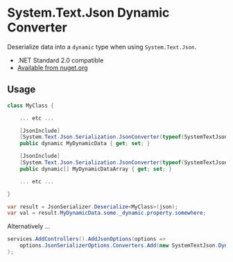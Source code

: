 # System.Text.Json Dynamic Converter

Deserialize data into a `dynamic` type when using `System.Text.Json`.

- .NET Standard 2.0 compatible
- [Available from nuget.org](https://www.nuget.org/packages/SystemTextJson.DynamicConverter)

## Usage

```csharp
class MyClass {

	... etc ...

	[JsonInclude]
	[System.Text.Json.Serialization.JsonConverter(typeof(SystemTextJson.DynamicConverter.Converter))]
	public dynamic MyDynamicData { get; set; }

	[JsonInclude]
	[System.Text.Json.Serialization.JsonConverter(typeof(SystemTextJson.DynamicConverter.CollectionConverter))]
	public dynamic[] MyDynamicDataArray { get; set; }

	... etc ...

}

var result = JsonSerializer.Deserialize<MyClass>(json);
var val = result.MyDynamicData.some._dynamic.property.somewhere;
```

Alternatively ...

```csharp
services.AddControllers().AddJsonOptions(options =>
	options.JsonSerializerOptions.Converters.Add(new SystemTextJson.DynamicConverter.Converter())
);
```
